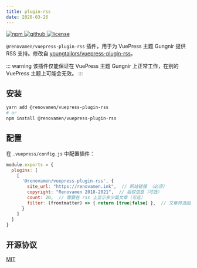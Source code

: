 ```yaml
---
title: plugin-rss
date: 2020-03-26
---
```


<p>
  <a href="https://www.npmjs.com/package/@renovamen/vuepress-plugin-rss" target="_blank">
    <img src="https://img.shields.io/npm/v/@renovamen/vuepress-plugin-rss.svg?style=flat-square&logo=npm" style="display: inline; margin: 0" alt="npm">
  </a>
  <a href="https://github.com/Renovamen/vuepress-theme-gungnir/tree/main/packages/plugins/rss" target="_blank">
    <img src="https://img.shields.io/badge/GitHub-@renovamen/vuepress--plugin--rss-26A2FF?style=flat-square&logo=github" style="display: inline; margin: 0" alt="github">
  </a>
  <a href="https://github.com/Renovamen/vuepress-theme-gungnir/blob/main/packages/plugins/rss/LICENSE" target="_blank">
    <img src="https://img.shields.io/badge/License-MIT-green?style=flat-square" style="display: inline; margin: 0" alt="license">
  </a>
</p>

`@renovamen/vuepress-plugin-rss` 插件，用于为 VuePress 主题 Gungnir 提供 RSS 支持。修改自 [youngtailors/vuepress-plugin-rss](https://github.com/youngtailors/vuepress-plugin-rss)。

::: warning
该插件仅能保证在 VuePress 主题 Gungnir 上正常工作，在别的 VuePress 主题上可能会无效。
:::


## 安装

```bash
yarn add @renovamen/vuepress-plugin-rss
# or
npm install @renovamen/vuepress-plugin-rss
```


## 配置

在 `.vuepress/config.js` 中配置插件：

```js
module.exports = {
  plugins: [
    [
      '@renovamen/vuepress-plugin-rss', {
        site_url: "https://renovamen.ink",  // 网站链接 （必须）
        copyright: "Renovamen 2018-2021",  // 版权信息（可选）
        count: 20,  // 需要在 rss 上显示多少篇文章（可选）
        filter: (frontmatter) => { return [true|false] },  // 文章筛选函数（可选）
      }
    ]
  ]
}
```


## 开源协议

[MIT](https://github.com/Renovamen/vuepress-theme-gungnir/blob/main/packages/plugins/rss/LICENSE)

